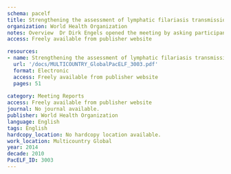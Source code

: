 ```yaml
---
schema: pacelf
title: Strengthening the assessment of lymphatic filariasis transmission and documenting the achievement of elimination
organization: World Health Organization
notes: Overview  Dr Dirk Engels opened the meeting by asking participants to examine the performance of the new diagnostic test for the Wuchereria bancrofti antigen (the Alere Filariasis Test Strip, manufactured by Alere, Scarborough, ME, United States). He requested that the meeting decide whether guidance from the Global Programme to Eliminate Lymphatic Filariasis (GPELF) on mapping, monitoring and stopping mass drug administration (MDA) would need to change if the new test were implemented. The meeting had three objectives  1) to recommend new or modified strategies to supplement mapping and delineate the endemicity of lymphatic filariasis (LF); 2) to develop recommendations on the programmatic use of the new Alere Filariasis Test Strip (FTS) if necessary, as determined by the presentation and discussion of results of the comparative studies; 3) and to determine what information should be included in the template for a dossier to be used to document the achievement of elimination targets.
access: Freely available from publisher website

resources:
- name: Strengthening the assessment of lymphatic filariasis transmission and documenting the achievement of elimination
  url: '/docs/MULTICOUNTRY_GlobalPacELF_3003.pdf'
  format: Electronic
  access: Freely available from publisher website
  pages: 51
 
category: Meeting Reports
access: Freely available from publisher website
journal: No journal available.
publisher: World Health Organization
language: English 
tags: English 
hardcopy_location: No hardcopy location available.
work_location: Multicountry Global
year: 2014
decade: 2010
PacELF_ID: 3003
---
```


